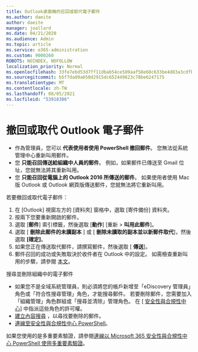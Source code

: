 ```yaml
---
title: Outlook桌面機的召回或取代電子郵件
ms.author: daeite
author: daeite
manager: joallard
ms.date: 04/21/2020
ms.audience: Admin
ms.topic: article
ms.service: o365-administration
ms.custom: 9000260
ROBOTS: NOINDEX, NOFOLLOW
localization_priority: Normal
ms.openlocfilehash: 33fe7ebd53d7ff11dbab54ce589aaf58e68c633be4d83a3cdfb00edc7752430e
ms.sourcegitcommit: b5f7da89a650d2915dc652449623c78be6247175
ms.translationtype: MT
ms.contentlocale: zh-TW
ms.lasthandoff: 08/05/2021
ms.locfileid: "53918386"
---
```

# <a name="recall-or-replace-an-outlook-email-message"></a>撤回或取代 Outlook 電子郵件

- 作為管理員，您可以 **代表使用者使用 PowerShell 撤回郵件**。 您無法從系統管理中心重新叫用郵件。
- 您 **只能召回傳送給組織中人員的郵件**。 例如，如果郵件已傳送至 Gmail 位址，您就無法將其重新叫用。
- 您 **只能召回從電腦上的 Outlook 2016 所傳送的郵件**。 如果使用者使用 Mac 版 Outlook 或 Outlook 網頁版傳送郵件，您就無法將它重新叫用。

若要撤回或取代電子郵件：

1. 在 [Outlook] 視窗左方的 [資料夾] 窗格中，選取 [寄件備份] 資料夾。
1. 按兩下您要重新開啟的郵件。
1. 選取 [**郵件**] 索引標籤，然後選取 [**動作**] [重新  >  **叫用此郵件**]。
1. 選取 [ **刪除此郵件的未讀副本** ] 或 [ **刪除未讀取的副本並以新郵件取代**]，然後選取 **[確定]**。
1. 如果您正在傳送取代郵件，請撰寫郵件，然後選取 [ **傳送**]。
1. 郵件召回的成功或失敗取決於收件者在 Outlook 中的設定。 如需檢查重新叫用的步驟，請參閱 [本文](https://support.office.com/article/35027f88-d655-4554-b4f8-6c0729a723a0)。

搜尋並刪除組織中的電子郵件

- 如果您不是全域系統管理員，則必須將您的帳戶新增至「eDiscovery 管理員」角色或「符合性搜尋管理」角色，才能搜尋郵件。 若要刪除郵件，您需要加入「組織管理」角色群組或「搜尋並清除」管理角色。 在 [ [安全性與合規性中心](https://go.microsoft.com/fwlink/?linkid=2083731)] 中指派這些角色的許可權。
- [建立內容搜尋](https://docs.microsoft.com/microsoft-365/compliance/content-search) ，以尋找要刪除的郵件。
- [連線至安全性與合規性中心 PowerShell](https://docs.microsoft.com/powershell/exchange/office-365-scc/connect-to-scc-powershell/connect-to-scc-powershell?view=exchange-ps)。

如果您使用的是多重要素驗證，請參閱[連線以 Microsoft 365 安全性與合規性中心 PowerShell 使用多重要素驗證](https://docs.microsoft.com/powershell/exchange/office-365-scc/connect-to-scc-powershell/mfa-connect-to-scc-powershell?view=exchange-ps)。